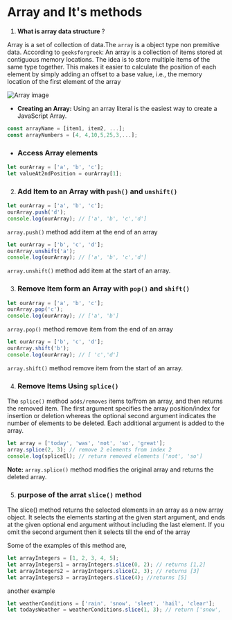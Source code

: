 # Array and It's methods

1. **What is array data structure** ?

Array is a set of collection of data.The `array` is a object type non premitive data.
According to `geeksforgreek`: An array is a collection of items stored at contiguous memory locations. The idea is to store multiple items of the same type together. This makes it easier to calculate the position of each element by simply adding an offset to a base value, i.e., the memory location of the first element of the array

![Array image](https://media.geeksforgeeks.org/wp-content/cdn-uploads/20230726162247/Array-data-structure.png)

- **Creating an Array:**
  Using an array literal is the easiest way to create a JavaScript Array.

```javascript
const arrayName = [item1, item2, ...];
const arrayNumbers = [4, 4,10,5,25,3,...];

```

- ### **Access Array elements**

```javascript
let ourArray = ['a', 'b', 'c'];
let valueAt2ndPosition = ourArray[1];
```

2. ### **Add Item to an Array with `push()` and `unshift()`**

```javascript
let ourArray = ['a', 'b', 'c'];
ourArray.push('d');
console.log(ourArray); // ['a', 'b', 'c','d']
```

`array.push()` method add item at the end of an array

```javascript
let ourArray = ['b', 'c', 'd'];
ourArray.unshift('a');
console.log(ourArray); // ['a', 'b', 'c','d']
```

`array.unshift()` method add item at the start of an array.

3. ### **Remove Item form an Array with `pop()` and `shift()`**

```javascript
let ourArray = ['a', 'b', 'c'];
ourArray.pop('c');
console.log(ourArray); // ['a', 'b']
```

`array.pop()` method remove item from the end of an array

```javascript
let ourArray = ['b', 'c', 'd'];
ourArray.shift('b');
console.log(ourArray); // [ 'c','d']
```

`array.shift()` method remove item from the start of an array.

4. ### **Remove Items Using `splice()`**

The `splice()` method `adds/removes` items to/from an array, and then returns the removed item. The first argument specifies the array position/index for insertion or deletion whereas the optional second argument indicates the number of elements to be deleted. Each additional argument is added to the array.

```javascript
let array = ['today', 'was', 'not', 'so', 'great'];
array.splice(2, 3); // remove 2 elements from index 2
console.log(spliceEl); // return removed elements ['not', 'so']
```

**Note:** `array.splice()` method modifies the original array and returns the deleted array.

5. ### **purpose of the arrat `slice()` method**

The slice() method returns the selected elements in an array as a new array object. It selects the elements starting at the given start argument, and ends at the given optional end argument without including the last element. If you omit the second argument then it selects till the end of the array

Some of the examples of this method are,

```javascript
let arrayIntegers = [1, 2, 3, 4, 5];
let arrayIntegers1 = arrayIntegers.slice(0, 2); // returns [1,2]
let arrayIntegers2 = arrayIntegers.slice(2, 3); // returns [3]
let arrayIntegers3 = arrayIntegers.slice(4); //returns [5]
```

another example

```javascript
let weatherConditions = ['rain', 'snow', 'sleet', 'hail', 'clear'];
let todaysWeather = weatherConditions.slice(1, 3); // return ['snow', 'sleet']
```
